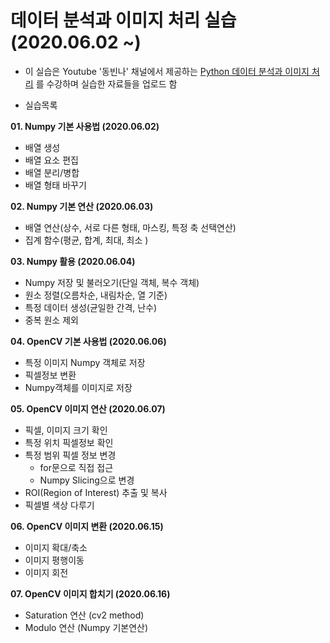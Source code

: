 # 데이터 분석과 이미지 처리 실습 (2020.06.02 ~)

 * 이 실습은 Youtube '동빈나' 채널에서 제공하는 [Python 데이터 분석과 이미지 처리](https://www.youtube.com/playlist?list=PLRx0vPvlEmdBx9X5xSgcEk4CEbzEiws8C)
 를 수강하며 실습한 자료들을 업로드 함
 
 * 실습목록
 
__01. Numpy 기본 사용법 (2020.06.02)__
   - 배열 생성
   - 배열 요소 편집
   - 배열 분리/병합
   - 배열 형태 바꾸기
  
__02. Numpy 기본 연산 (2020.06.03)__
   - 배열 연산(상수, 서로 다른 형태, 마스킹, 특정 축 선택연산)
   - 집계 함수(평균, 합계, 최대, 최소 )

__03. Numpy 활용 (2020.06.04)__
   - Numpy 저장 및 불러오기(단일 객체, 복수 객체)
   - 원소 정렬(오름차순, 내림차순, 열 기준)
   - 특정 데이터 생성(균일한 간격, 난수)
   - 중복 원소 제외
    
__04. OpenCV 기본 사용법 (2020.06.06)__
   - 특정 이미지 Numpy 객체로 저장
   - 픽셀정보 변환
   - Numpy객체를 이미지로 저장   

__05. OpenCV 이미지 연산 (2020.06.07)__
   - 픽셀, 이미지 크기 확인
   - 특정 위치 픽셀정보 확인
   - 특정 범위 픽셀 정보 변경
     * for문으로 직접 접근
     * Numpy Slicing으로 변경
   - ROI(Region of Interest) 추출 및 복사
   - 픽셀별 색상 다루기
   
 __06. OpenCV 이미지 변환 (2020.06.15)__
   - 이미지 확대/축소
   - 이미지 평행이동
   - 이미지 회전


 __07. OpenCV 이미지 합치기 (2020.06.16)__
   - Saturation 연산 (cv2 method)
   - Modulo 연산 (Numpy 기본연산)
